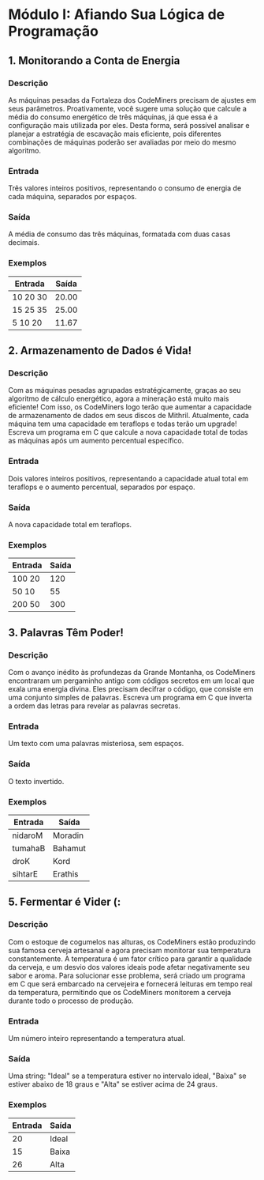 # Módulo I: Afiando Sua Lógica de Programação

## 1. Monitorando a Conta de Energia

### Descrição
As máquinas pesadas da Fortaleza dos CodeMiners precisam de ajustes em seus parâmetros. Proativamente, você sugere uma solução que calcule a média do consumo energético de três máquinas, já que essa é a configuração mais utilizada por eles. Desta forma, será possível analisar e planejar a estratégia de escavação mais eficiente, pois diferentes combinações de máquinas poderão ser avaliadas por meio do mesmo algoritmo.

### Entrada
Três valores inteiros positivos, representando o consumo de energia de cada máquina, separados por espaços.

### Saída
A média de consumo das três máquinas, formatada com duas casas decimais.

### Exemplos

| **Entrada** | **Saída** |
|---|---|
| 10 20 30 | 20.00 |
| 15 25 35 | 25.00 |
| 5 10 20 | 11.67 |

## 2. Armazenamento de Dados é Vida!

### Descrição
Com as máquinas pesadas agrupadas estratégicamente, graças ao seu algoritmo de cálculo energético, agora a mineração está muito mais eficiente! Com isso, os CodeMiners logo terão que aumentar a capacidade de armazenamento de dados em seus discos de Mithril. Atualmente, cada máquina tem uma capacidade em teraflops e todas terão um upgrade! Escreva um programa em C que calcule a nova capacidade total de todas as máquinas após um aumento percentual específico.

### Entrada
Dois valores inteiros positivos, representando a capacidade atual total em teraflops e o aumento percentual, separados por espaço.

### Saída
A nova capacidade total em teraflops.

### Exemplos

| **Entrada** | **Saída** |
|---|---|
| 100 20 | 120 |
| 50 10 | 55 |
| 200 50 | 300 |


## 3. Palavras Têm Poder!

### Descrição
Com o avanço inédito às profundezas da Grande Montanha, os CodeMiners encontraram um pergaminho antigo com códigos secretos em um local que exala uma energia divina. Eles precisam decifrar o código, que consiste em uma conjunto simples de palavras. Escreva um programa em C que inverta a ordem das letras para revelar as palavras secretas.

### Entrada
Um texto com uma palavras misteriosa, sem espaços.

### Saída
O texto invertido.

### Exemplos

| **Entrada** | **Saída** |
|---|---|
| nidaroM | Moradin |
| tumahaB | Bahamut |
| droK | Kord |
| sihtarE | Erathis |

## 5. Fermentar é Vider (:

### Descrição
Com o estoque de cogumelos nas alturas, os CodeMiners estão produzindo sua famosa cerveja artesanal e agora precisam monitorar sua temperatura constantemente. A temperatura é um fator crítico para garantir a qualidade da cerveja, e um desvio dos valores ideais pode afetar negativamente seu sabor e aroma. Para solucionar esse problema, será criado um programa em C que será embarcado na cervejeira e fornecerá leituras em tempo real da temperatura, permitindo que os CodeMiners monitorem a cerveja durante todo o processo de produção.

### Entrada
Um número inteiro representando a temperatura atual.

### Saída
Uma string: "Ideal" se a temperatura estiver no intervalo ideal, "Baixa" se estiver abaixo de 18 graus e "Alta" se estiver acima de 24 graus.

### Exemplos

| **Entrada** | **Saída** |
|---|---|
| 20 | Ideal |
| 15 | Baixa |
| 26 | Alta |
